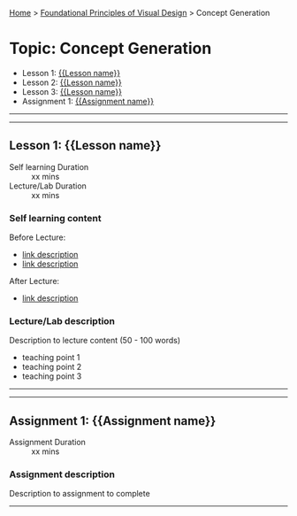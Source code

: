 [Home](../index.md) > [Foundational Principles of Visual Design](./foundational-principles-of-visual-design-module.md) > Concept Generation

# Topic: Concept Generation

* Lesson 1: [{{Lesson name}}](#lesson-1)
* Lesson 2: [{{Lesson name}}](#lesson-1)
* Lesson 3: [{{Lesson name}}](#lesson-1)
* Assignment 1: [{{Assignment name}}](#assignment-1)

---

---

## Lesson 1: {{Lesson name}}

<dl>
<dt>Self learning Duration</dt>
<dd>xx mins</dd>
<dt>Lecture/Lab Duration</dt>
<dd>xx mins</dd>
</dl>


### Self learning content

Before Lecture:

* [link description](./#)
* [link description](./#)

After Lecture:

* [link description](./#)

### Lecture/Lab description

Description to lecture content (50 - 100 words)

* teaching point 1
* teaching point 2
* teaching point 3

---

---

## Assignment 1: {{Assignment name}}

<dl>
<dt>Assignment Duration</dt>
<dd>xx mins</dd>
</dl>


### Assignment description

Description to assignment to complete

---

